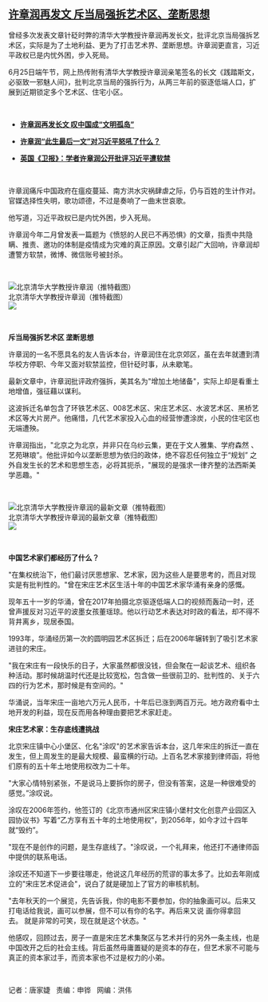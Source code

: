 <!--1593208200000-->
[许章润再发文  斥当局强拆艺术区、垄断思想](https://www.rfa.org/mandarin/yataibaodao/renquanfazhi/jt-06262020134122.html)
------

<p class="gmail-msonospacing">曾经多次发表文章针砭时弊的清华大学教授许章润再发长文，批评北京当局强拆艺术区，实际是为了土地利益、更为了打击艺术界、垄断思想。许章润更直言，习近平政权已是内忧外困，步入死局。</p><p class="gmail-msonospacing">6月25日端午节，网上热传附有清华大学教授许章润亲笔签名的长文《践踏斯文，必驱致一邪魅人间》，批判北京当局的强拆行为，从两三年前的驱逐低端人口，扩展到近期锁定多个艺术区、住宅小区。</p><p class="gmail-msonospacing"> </p><ul><li><b><a class="external-link" href="http://www.rfa.org/mandarin/yataibaodao/zhengzhi/hc-05212020110548.html">许章润再发长文 叹中国成“文明孤岛”</a></b></li></ul><ul><li><b><a class="external-link" href="http://www.rfa.org/mandarin/yataibaodao/zhengzhi/wy-02052020113209.html">许章润“此生最后一文”对习近平怒吼了什么？</a></b></li></ul><ul><li><b><a class="external-link" href="http://www.rfa.org/mandarin/Xinwen/2-02172020104840.html">英国《卫报》：学者许章润公开批评习近平遭软禁</a></b></li></ul><p class="gmail-msonospacing"> </p><p class="gmail-msonospacing">许章润痛斥中国政府在瘟疫蔓延、南方洪水灾祸肆虐之际，仍与百姓的生计作对。官媒选择性失明，歌功颂德，不过是奏响了一曲末世哀歌。</p><p class="gmail-msonospacing">他写道，习近平政权已是内忧外困，步入死局。</p><p class="gmail-msonospacing">许章润今年二月曾发表一篇题为《愤怒的人民已不再恐惧》的文章，指责中共隐瞒、推责、邀功的体制是疫情成为灾难的真正原因。文章引起广大回响，许章润却遭警方软禁，微博、微信账号被封杀。</p><p class="gmail-msonospacing"> </p><p class="gmail-msonospacing"><div class="image-inline captioned" style="width:622px;"><div style="width:622px;"><img alt="北京清华大学教授许章润（推特截图）" src="https://www.rfa.org/mandarin/yataibaodao/renquanfazhi/jt-06262020134122.html/hc0521.jpg" title="北京清华大学教授许章润（推特截图）"/></div><div class="image-caption"><span style="width:622px;">北京清华大学教授许章润（推特截图）</span><span class="copyright"> </span></div><div id="zoomattribute"><a class="single_image" href="/mandarin/yataibaodao/renquanfazhi/jt-06262020134122.html/hc0521.jpg" title="北京清华大学教授许章润（推特截图）"><img src="/rfa_resources/graphics/icon-zoom.png"/></a></div></div></p><p class="gmail-msonospacing"> </p><p class="gmail-msonospacing"><b>斥当局强拆艺术区</b><b> </b><b>垄断思想</b><b> </b></p><p class="gmail-msonospacing"><b> </b></p><p class="gmail-msonospacing">许章润的一名不愿具名的友人告诉本台，许章润住在北京郊区，虽在去年就遭到清华校方停职、今年又面对软禁监控，但针砭时事，从未歇笔。</p><p class="gmail-msonospacing">最新文章中，许章润批评政府强拆，美其名为"增加土地储备"，实际上却是看重土地增值，强征藉以谋利。</p><p class="gmail-msonospacing">这波拆迁名单包含了环铁艺术区、008艺术区、宋庄艺术区、水波艺术区、黑桥艺术区等大片房产。他痛惜，几代艺术家投入心血的经营惨遭涂炭，小民的住宅区也无端遭殃。</p><p class="gmail-msonospacing">许章润指出，"北京之为北京，并非只在乌纱云集，更在于文人雅集、学府森然 、艺苑琳琅”。他批评如今以垄断思想为依归的政体，绝不容忍任何独立于“规划” 之外自发生长的艺术和思想生态，必将其扼杀，"展现的是强求一律齐整的法西斯美学恶趣。"</p><p class="gmail-msonospacing"> </p><p class="gmail-msonospacing"><div class="image-inline captioned" style="width:622px;"><div style="width:622px;"><img alt="北京清华大学教授许章润的最新文章（推特截图）" src="https://www.rfa.org/mandarin/yataibaodao/renquanfazhi/jt-06262020134122.html/jt0626a.jpg" title="北京清华大学教授许章润的最新文章（推特截图）"/></div><div class="image-caption"><span style="width:622px;">北京清华大学教授许章润的最新文章（推特截图）</span><span class="copyright"> </span></div><div id="zoomattribute"><a class="single_image" href="/mandarin/yataibaodao/renquanfazhi/jt-06262020134122.html/jt0626a.jpg" title="北京清华大学教授许章润的最新文章（推特截图）"><img src="/rfa_resources/graphics/icon-zoom.png"/></a></div></div></p><p class="gmail-msonospacing"><b> </b></p><p class="gmail-msonospacing"> </p><p class="gmail-msonospacing"><b>中国艺术家们都经历了什么？</b></p><p>"在集权统治下，他们最讨厌思想家、艺术家，因为这些人是要思考的，而且对现实是有批判性的。"曾在宋庄艺术区生活十年的中国艺术家华涌有亲身的感慨。</p><p>现年五十一岁的华涌，曾在2017年拍摄北京驱逐低端人口的视频而轰动一时，还曾声援反对习近平的波墨女孩董瑶琼。他以行动艺术表达对时政的看法，却不得不背井离乡，现居泰国。</p><p>1993年，华涌经历第一次的圆明园艺术区拆迁；后在2006年辗转到了吸引艺术家进驻的宋庄。</p><p>"我在宋庄有一段快乐的日子，大家虽然都很没钱，但会聚在一起谈艺术、组织各种活动。那时候胡温时代还是比较宽松，包含做一些很前卫的、批判性的、关于六四的行为艺术，那时候是有空间的。"</p><p>华涌说，当年宋庄一亩地六万元人民币，十年后已涨到两百万元。地方政府看中土地开发的利益，现在反而用各种理由要把艺术家赶走。</p><p><b>宋庄艺术家：<b>生存底线遭挑战</b></b></p><p><b> </b></p><p class="gmail-msonospacing">北京宋庄镇中心小堡区、化名"涂叹"的艺术家告诉本台，这几年宋庄的拆迁一直在发生，但上周发生的是最大规模、最蛮横的行动。上百名艺术家接到律师函，将他们原有的五十年土地使用权改为二十年。</p><p>"大家心情特别紧张，不是说马上要拆你的房子，但没有答案，这是一种很难受的感觉。”涂叹说。</p><p class="gmail-msonospacing">涂叹在2006年签约，他签订的《北京市通州区宋庄镇小堡村文化创意产业园区入园协议书》写着“乙方享有五十年的土地使用权”，到2056年，如今才过十四年就“毁约”。</p><p class="gmail-msonospacing">"现在不是创作的问题，是生存底线了。"涂叹说，一个礼拜来，他还打不通律师函中提供的联系电话。</p><p>涂叹还不知道下一步要往哪走，他说这几年经历的荒谬的事太多了。比如去年刚成立的"宋庄艺术促进会"，说白了就是硬加上了官方的审核机制。</p><p>"去年秋天的一个展览，先告诉我，你的电影不要参加，你的抽象画可以。后来又打电话给我说，画可以参展，但不可以有你的名字。再后来又说 画你得拿回去。 就是非常的可笑，现在就是这个状态。"</p><p class="gmail-msonospacing">他感叹，回顾过去，房子一直是宋庄艺术集聚区与艺术并行的另外一条主线，也是中国改开之后的社会主线。背后虽然毋庸置疑的是资本的存在，但艺术家不可能与真正的资本家过手，而资本家也不过是权力的小弟。</p><p class="gmail-msonospacing"> </p><p class="gmail-msonospacing">记者：唐家婕   责编：申铧   网编：洪伟</p>
